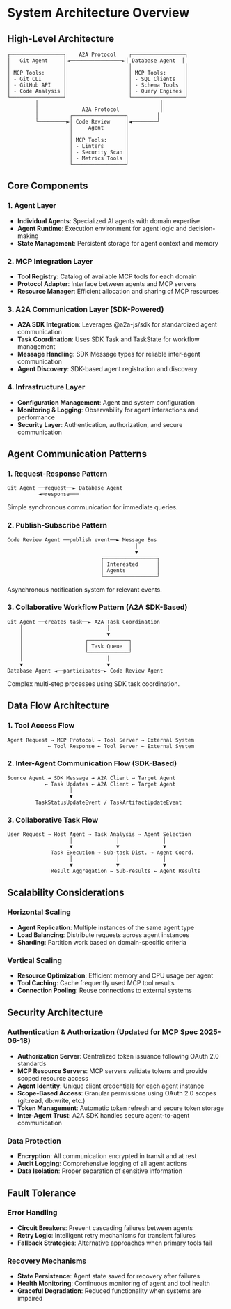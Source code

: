 # System Architecture Overview

## High-Level Architecture

```
┌─────────────────┐    A2A Protocol    ┌─────────────────┐
│   Git Agent     │◄─────────────────►│ Database Agent  │
│                 │                    │                 │
│ MCP Tools:      │                    │ MCP Tools:      │
│ - Git CLI       │                    │ - SQL Clients   │
│ - GitHub API    │                    │ - Schema Tools  │
│ - Code Analysis │                    │ - Query Engines │
└─────────────────┘                    └─────────────────┘
         │                                       │
         │              A2A Protocol             │
         │          ┌─────────────────┐         │
         └─────────►│ Code Review     │◄────────┘
                    │     Agent       │
                    │                 │
                    │ MCP Tools:      │
                    │ - Linters       │
                    │ - Security Scan │
                    │ - Metrics Tools │
                    └─────────────────┘
```

## Core Components

### 1. Agent Layer

- **Individual Agents**: Specialized AI agents with domain expertise
- **Agent Runtime**: Execution environment for agent logic and decision-making
- **State Management**: Persistent storage for agent context and memory

### 2. MCP Integration Layer

- **Tool Registry**: Catalog of available MCP tools for each domain
- **Protocol Adapter**: Interface between agents and MCP servers
- **Resource Manager**: Efficient allocation and sharing of MCP resources

### 3. A2A Communication Layer (SDK-Powered)

- **A2A SDK Integration**: Leverages @a2a-js/sdk for standardized agent communication
- **Task Coordination**: Uses SDK Task and TaskState for workflow management
- **Message Handling**: SDK Message types for reliable inter-agent communication
- **Agent Discovery**: SDK-based agent registration and discovery

### 4. Infrastructure Layer

- **Configuration Management**: Agent and system configuration
- **Monitoring & Logging**: Observability for agent interactions and performance
- **Security Layer**: Authentication, authorization, and secure communication

## Agent Communication Patterns

### 1. Request-Response Pattern

```
Git Agent ──request──► Database Agent
          ◄─response───
```

Simple synchronous communication for immediate queries.

### 2. Publish-Subscribe Pattern

```
Code Review Agent ──publish event──► Message Bus
                                         │
                                         ▼
                              ┌─────────────────┐
                              │ Interested      │
                              │ Agents          │
                              └─────────────────┘
```

Asynchronous notification system for relevant events.

### 3. Collaborative Workflow Pattern (A2A SDK-Based)

```
Git Agent ──creates task──► A2A Task Coordination
    │                           │
    │                           ▼
    │                    ┌─────────────┐
    │                    │ Task Queue  │
    │                    └─────────────┘
    │                           │
    ▼                           ▼
Database Agent ◄──participates─► Code Review Agent
```

Complex multi-step processes using SDK task coordination.

## Data Flow Architecture

### 1. Tool Access Flow

```
Agent Request → MCP Protocol → Tool Server → External System
             ← Tool Response ← Tool Server ← External System
```

### 2. Inter-Agent Communication Flow (SDK-Based)

```
Source Agent → SDK Message → A2A Client → Target Agent
            ← Task Updates ← A2A Client ← Target Agent
                    │
                    ▼
         TaskStatusUpdateEvent / TaskArtifactUpdateEvent
```

### 3. Collaborative Task Flow

```
User Request → Host Agent → Task Analysis → Agent Selection
                    │              │              │
                    ▼              ▼              ▼
              Task Execution → Sub-task Dist. → Agent Coord.
                    │              │              │
                    ▼              ▼              ▼
              Result Aggregation ← Sub-results ← Agent Results
```

## Scalability Considerations

### Horizontal Scaling

- **Agent Replication**: Multiple instances of the same agent type
- **Load Balancing**: Distribute requests across agent instances
- **Sharding**: Partition work based on domain-specific criteria

### Vertical Scaling

- **Resource Optimization**: Efficient memory and CPU usage per agent
- **Tool Caching**: Cache frequently used MCP tool results
- **Connection Pooling**: Reuse connections to external systems

## Security Architecture

### Authentication & Authorization (Updated for MCP Spec 2025-06-18)

- **Authorization Server**: Centralized token issuance following OAuth 2.0 standards
- **MCP Resource Servers**: MCP servers validate tokens and provide scoped resource access
- **Agent Identity**: Unique client credentials for each agent instance
- **Scope-Based Access**: Granular permissions using OAuth 2.0 scopes (git:read, db:write, etc.)
- **Token Management**: Automatic token refresh and secure token storage
- **Inter-Agent Trust**: A2A SDK handles secure agent-to-agent communication

### Data Protection

- **Encryption**: All communication encrypted in transit and at rest
- **Audit Logging**: Comprehensive logging of all agent actions
- **Data Isolation**: Proper separation of sensitive information

## Fault Tolerance

### Error Handling

- **Circuit Breakers**: Prevent cascading failures between agents
- **Retry Logic**: Intelligent retry mechanisms for transient failures
- **Fallback Strategies**: Alternative approaches when primary tools fail

### Recovery Mechanisms

- **State Persistence**: Agent state saved for recovery after failures
- **Health Monitoring**: Continuous monitoring of agent and tool health
- **Graceful Degradation**: Reduced functionality when systems are impaired
